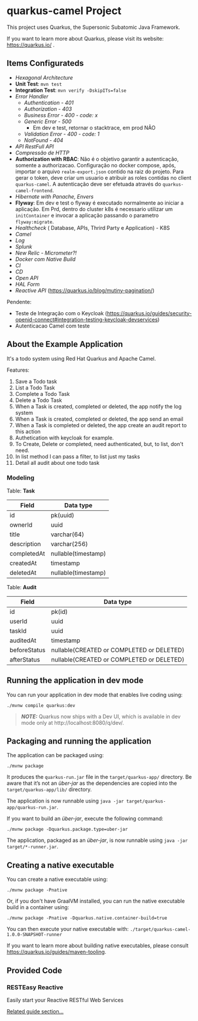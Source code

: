 # quarkus-camel Project

This project uses Quarkus, the Supersonic Subatomic Java Framework.

If you want to learn more about Quarkus, please visit its website: https://quarkus.io/ .

## Items Configurateds

- *Hexagonal Architecture*
- **Unit Test**: `mvn test`
- **Integration Test**: `mvn verify -DskipITs=false`
- *Error Handler*
  - *Authentication - 401*
  - *Authorization - 403*
  - *Business Error - 400 - code: x*
  - *Generic Error - 500*
    - Em dev e test, retornar o stacktrace, em prod NÃO
  - *Validation Error - 400 - code: 1*
  - *NotFound - 404*
- *API RestFull API*
- *Compressão de HTTP*
- **Authorization with RBAC**: Não é o objetivo garantir a autenticação, somente a authorizacao. Configuração no docker compose, após, importar o arquivo `realm-export.json` contido na raiz do projeto. Para gerar o token, deve criar um usuario e atribuir as roles contidas no client `quarkus-camel`. A autenticação deve ser efetuada através do `quarkus-camel-frontend`.
- *Hibernate with Panache, Envers*
- **Flyway**: Em dev e test o flyway é executado normalmente ao iniciar a aplicação. Em Prd, dentro do cluster k8s é necessario utilizar um `initContainer` e invocar a aplicação passando o parametro `flyway:migrate`.
- *Healthcheck* ( Database, APIs, Thrird Party e Application) - K8S
- *Camel*
- *Log*
- *Splunk*
- *New Relic - Micrometer?!*
- *Docker com Native Build*
- *CI*
- *CD*
- *Open API*
- *HAL Form*
- *Reactive API* (https://quarkus.io/blog/mutiny-pagination/)

Pendente:

- Teste de Integração com o Keycloak (https://quarkus.io/guides/security-openid-connect#integration-testing-keycloak-devservices)
- Autenticacao Camel com teste

## About the Example Application

It's a todo system using Red Hat Quarkus and Apache Camel.

Features:

1. Save a Todo task
2. List a Todo Task
3. Complete a Todo Task
4. Delete a Todo Task
5. When a Task is created, completed or deleted, the app notify the log system
6. When a Task is created, completed or deleted, the app send an email
7. When a Task is completed or deleted, the app create an audit report to this action
8. Authetication with keycloak for example.
9. To Create, Delete or completed, need authenticated, but, to list, don't need.
10. In list method I can pass a filter, to list just my tasks
11. Detail all audit about one todo task

### Modeling

Table: **Task**

| Field       | Data type           |
|-------------|---------------------|
| id          | pk(uuid)            |
| ownerId     | uuid                |
 | title       | varchar(64)         |
| description | varchar(256)        |
| completedAt | nullable(timestamp) | 
| createdAt   | timestamp           |
| deletedAt   | nullable(timestamp) |

Table: **Audit**

| Field        | Data type                                 |
|--------------|-------------------------------------------|
| id           | pk(id)                                    | 
| userId       | uuid                                      |
| taskId       | uuid                                      |
| auditedAt    | timestamp                                 |
| beforeStatus | nullable(CREATED or COMPLETED or DELETED) |
| afterStatus  | nullable(CREATED or COMPLETED or DELETED) |

## Running the application in dev mode

You can run your application in dev mode that enables live coding using:
```shell script
./mvnw compile quarkus:dev
```

> **_NOTE:_**  Quarkus now ships with a Dev UI, which is available in dev mode only at http://localhost:8080/q/dev/.

## Packaging and running the application

The application can be packaged using:
```shell script
./mvnw package
```
It produces the `quarkus-run.jar` file in the `target/quarkus-app/` directory.
Be aware that it’s not an _über-jar_ as the dependencies are copied into the `target/quarkus-app/lib/` directory.

The application is now runnable using `java -jar target/quarkus-app/quarkus-run.jar`.

If you want to build an _über-jar_, execute the following command:
```shell script
./mvnw package -Dquarkus.package.type=uber-jar
```

The application, packaged as an _über-jar_, is now runnable using `java -jar target/*-runner.jar`.

## Creating a native executable

You can create a native executable using: 
```shell script
./mvnw package -Pnative
```

Or, if you don't have GraalVM installed, you can run the native executable build in a container using: 
```shell script
./mvnw package -Pnative -Dquarkus.native.container-build=true
```

You can then execute your native executable with: `./target/quarkus-camel-1.0.0-SNAPSHOT-runner`

If you want to learn more about building native executables, please consult https://quarkus.io/guides/maven-tooling.

## Provided Code

### RESTEasy Reactive

Easily start your Reactive RESTful Web Services

[Related guide section...](https://quarkus.io/guides/getting-started-reactive#reactive-jax-rs-resources)

